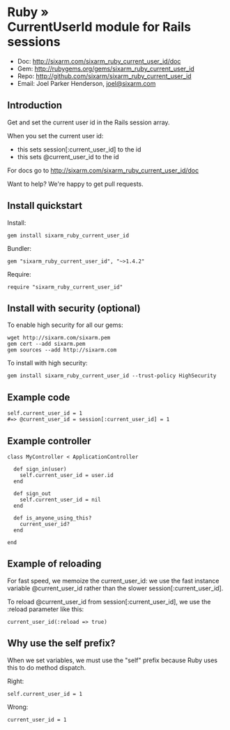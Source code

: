 # Ruby » <br> CurrentUserId module for Rails sessions

* Doc: <http://sixarm.com/sixarm_ruby_current_user_id/doc>
* Gem: <http://rubygems.org/gems/sixarm_ruby_current_user_id>
* Repo: <http://github.com/sixarm/sixarm_ruby_current_user_id>
* Email: Joel Parker Henderson, <joel@sixarm.com>

## Introduction

Get and set the current user id in the Rails session array.

When you set the current user id:
 - this sets session[:current_user_id] to the id
 - this sets @current_user_id to the id

For docs go to <http://sixarm.com/sixarm_ruby_current_user_id/doc>

Want to help? We're happy to get pull requests.


## Install quickstart

Install:

    gem install sixarm_ruby_current_user_id

Bundler:

    gem "sixarm_ruby_current_user_id", "~>1.4.2"

Require:

    require "sixarm_ruby_current_user_id"


## Install with security (optional)

To enable high security for all our gems:

    wget http://sixarm.com/sixarm.pem
    gem cert --add sixarm.pem
    gem sources --add http://sixarm.com

To install with high security:

    gem install sixarm_ruby_current_user_id --trust-policy HighSecurity


## Example code

    self.current_user_id = 1
    #=> @current_user_id = session[:current_user_id] = 1


## Example controller

    class MyController < ApplicationController

      def sign_in(user)
        self.current_user_id = user.id
      end

      def sign_out
        self.current_user_id = nil
      end

      def is_anyone_using_this?
        current_user_id?
      end

    end


## Example of reloading

For fast speed, we memoize the current_user_id: 
we use the fast instance variable @current_user_id
rather than the slower session[:current_user_id].

To reload @current_user_id from session[:current_user_id], 
we use the :reload parameter like this:

    current_user_id(:reload => true)


## Why use the self prefix?

When we set variables, we must use the "self" prefix because Ruby uses this to do method dispatch.

Right:

    self.current_user_id = 1

Wrong:

    current_user_id = 1
